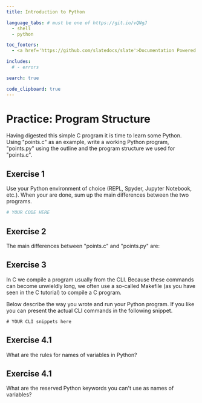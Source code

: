 ```yaml
---
title: Introduction to Python

language_tabs: # must be one of https://git.io/vQNgJ
  - shell
  - python

toc_footers:
  - <a href='https://github.com/slatedocs/slate'>Documentation Powered by Slate</a>

includes:
  # - errors

search: true

code_clipboard: true
---
```


# Practice: Program Structure

Having digested this simple C program it is time to learn some
Python. Using "points.c" as an example, write a working Python
program, "points.py" using the outline and the program structure we
used for "points.c".

## Exercise 1

Use your Python environment of choice (REPL, Spyder, Jupyter Notebook,
etc.). When your are done, sum up the main differences between the two
programs.

```python
# YOUR CODE HERE
```

## Exercise 2

The main differences between "points.c" and "points.py" are:

## Exercise 3

In C we compile a program usually from the CLI. Because these commands
can become unwieldly long, we often use a so-called Makefile (as you
have seen in the C tutorial) to compile a C program.

Below describe the way you wrote and run your Python program. If you
like you can present the actual CLI commands in the following snippet.

```shell
# YOUR CLI snippets here
```

## Exercise 4.1

What are the rules for names of variables in Python?

## Exercise 4.1

What are the reserved Python keywords you can't use as names of
variables?

